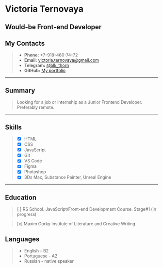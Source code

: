 # Victoria Ternovaya

## Would-be Front-end Developer

## My Contacts

> - **Phone:** +7-918-460-74-72
> - **Email:** victoria.ternovaya@gmail.com
> - **Telegram:** [@blk_thorn](https://t.me/blk_thorn)
> - **GitHub:** [My portfolio](https://github.com/blk-thorn)

---

## Summary

> Looking for a job or internship as a Junior Frontend Developer. Preferably remote.

---

## Skills

> - [x] HTML
> - [x] CSS
> - [x] JavaScript
> - [x] Git
> - [x] VS Code
> - [x] Figma
> - [x] Photoshop
> - [x] 3Ds Max, Substance Painter, Unreal Engine

---

## Education

> [ ] RS School. JavaScript/Front-end Development Course. Stage#1 (in progress)

> [x] Maxim Gorky Institute of Literature and Creative Writing

## Languages

> - English - B2
> - Portuguese - A2
> - Russian - native speaker
